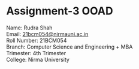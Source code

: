 # Assignment-3 OOAD

Name: Rudra Shah<br>
Email: 21bcm054@nirmauni.ac.in<br>
Roll Number: 21BCM054<br>
Branch: Computer Science and Engineering + MBA<br>
Trimester: 4th Trimester<br>
College: Nirma University<br>